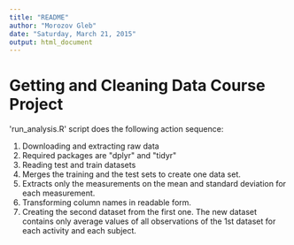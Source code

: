 ```yaml
---
title: "README"
author: "Morozov Gleb"
date: "Saturday, March 21, 2015"
output: html_document
---
```


Getting and Cleaning Data Course Project
========================================

'run_analysis.R' script does the following action sequence:

1. Downloading and extracting raw data
2. Required packages are "dplyr" and "tidyr"
3. Reading test and train datasets
4. Merges the training and the test sets to create one data set.
5. Extracts only the measurements on the mean and standard deviation for each measurement.
6. Transforming column names in readable form.
7. Creating the second dataset from the first one. The new dataset contains only average values of all observations of the 1st dataset for each activity and each subject.
